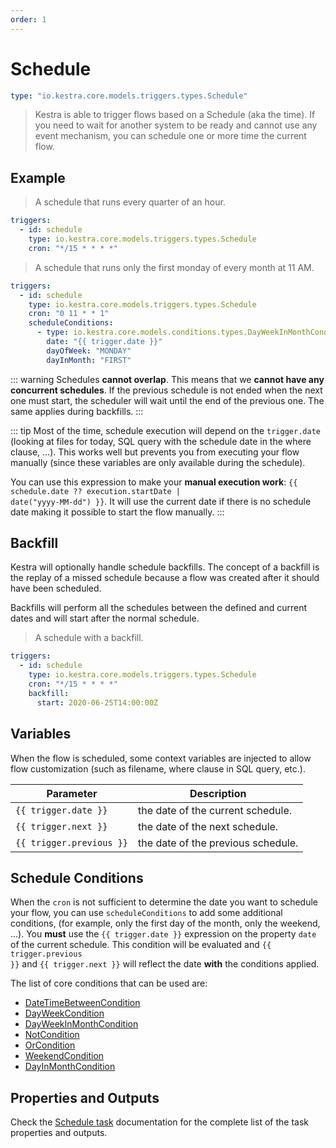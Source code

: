 ```yaml
---
order: 1
---
```


# Schedule

```yaml
type: "io.kestra.core.models.triggers.types.Schedule"
```

> Kestra is able to trigger flows based on a Schedule (aka the time). If you need to wait for another system to be ready and cannot use any event mechanism, you can schedule one or more time the current flow.

## Example

> A schedule that runs every quarter of an hour.

```yaml
triggers:
  - id: schedule
    type: io.kestra.core.models.triggers.types.Schedule
    cron: "*/15 * * * *"
```

> A schedule that runs only the first monday of every month at 11 AM.
>
```yaml
triggers:
  - id: schedule
    type: io.kestra.core.models.triggers.types.Schedule
    cron: "0 11 * * 1"
    scheduleConditions:
      - type: io.kestra.core.models.conditions.types.DayWeekInMonthCondition
        date: "{{ trigger.date }}"
        dayOfWeek: "MONDAY"
        dayInMonth: "FIRST"
```

::: warning
Schedules **cannot overlap**. This means that we **cannot have any concurrent schedules**. If the previous schedule is not ended when the next one must start, the scheduler will wait until the end of the previous one. The same applies during backfills.
:::

::: tip
Most of the time, schedule execution will depend on the `trigger.date` (looking at files for today, SQL query with the schedule date in the where clause, ...). This works well but prevents you from executing your flow manually (since these variables are only available during the schedule).

You can use this expression to make your **manual execution work**: <code v-pre>{{ schedule.date ?? execution.startDate | date("yyyy-MM-dd") }}</code>. It will use the current date if there is no schedule date making it possible to start the flow manually.
:::


## Backfill
Kestra will optionally handle schedule backfills. The concept of a backfill is the replay of a missed schedule because a flow was created after it should have been scheduled.

Backfills will perform all the schedules between the defined and current dates and will start after the normal schedule.

> A schedule with a backfill.

```yaml
triggers:
  - id: schedule
    type: io.kestra.core.models.triggers.types.Schedule
    cron: "*/15 * * * *"
    backfill:
      start: 2020-06-25T14:00:00Z
```


## Variables
When the flow is scheduled, some context variables are injected to allow flow customization (such as filename, where clause in SQL query, etc.).

| Parameter | Description |
| ---------- | ----------- |
|  <code v-pre>{{ trigger.date }}</code> | the date of the current schedule.
|  <code v-pre>{{ trigger.next }}</code> | the date of the next schedule.
|  <code v-pre>{{ trigger.previous }}</code> | the date of the previous schedule.


## Schedule Conditions
When the `cron` is not sufficient to determine the date you want to schedule your flow, you can use `scheduleConditions` to add some additional conditions, (for example, only the first day of the month, only the weekend, ...).
You **must** use the <code v-pre>{{ trigger.date }}</code> expression on the property `date` of the current schedule.
This condition will be evaluated and <code v-pre>{{ trigger.previous }}</code> and <code v-pre>{{ trigger.next }}</code> will reflect the date **with** the conditions applied.

The list of core conditions that can be used are:
 - [DateTimeBetweenCondition](/plugins/core/conditions/io.kestra.core.models.conditions.types.DateTimeBetweenCondition.md)
 - [DayWeekCondition](/plugins/core/conditions/io.kestra.core.models.conditions.types.DayWeekCondition.md)
 - [DayWeekInMonthCondition](/plugins/core/conditions/io.kestra.core.models.conditions.types.DayWeekInMonthCondition.md)
 - [NotCondition](/plugins/core/conditions/io.kestra.core.models.conditions.types.NotCondition.md)
 - [OrCondition](/plugins/core/conditions/io.kestra.core.models.conditions.types.OrCondition.md)
 - [WeekendCondition](/plugins/core/conditions/io.kestra.core.models.conditions.types.WeekendCondition.md)
 - [DayInMonthCondition](/plugins/core/conditions/io.kestra.core.models.conditions.types.DayInMonthCondition.md)


## Properties and Outputs

Check the [Schedule task](/plugins/core/triggers/io.kestra.core.models.triggers.types.Schedule.md) documentation for the complete list of the task properties and outputs.
